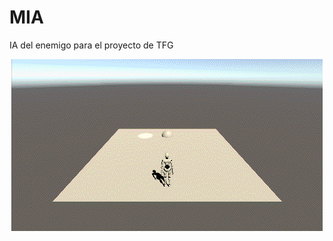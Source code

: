 # MIA
IA del enemigo para el proyecto de TFG

<p align="center"><img src="https://github.com/MoonAntonio/MIA/blob/master/prevMIA.gif?raw=true"></p>

